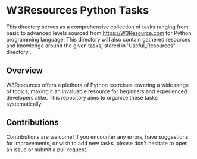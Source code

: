 # W3Resources Python Tasks
This directory serves as a comprehensive collection of tasks ranging from basic to advanced levels sourced from https://W3Resource.com for Python programming language. This directory will also contain gathered 
resources and knowledge around the given tasks, stored in 'Useful_Resources" directory...
    
## Overview
W3Resources offers a plethora of Python exercises covering a wide range of topics, making it an invaluable resource for beginners and experienced developers alike. This repository aims to organize these tasks systematically.

## Contributions
Contributions are welcome! If you encounter any errors, have suggestions for improvements, or wish to add new tasks, please don't hesitate to open an issue or submit a pull request.

